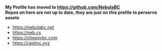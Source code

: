 **My Profile has moved to https://github.com/NebulaBC**
</br>**Repos on here are not up to date, they are just on this profile to perserve assets**

- https://nebulabc.net
- https://neb.cx
- https://cheesybc.com
- https://raidmc.xyz
